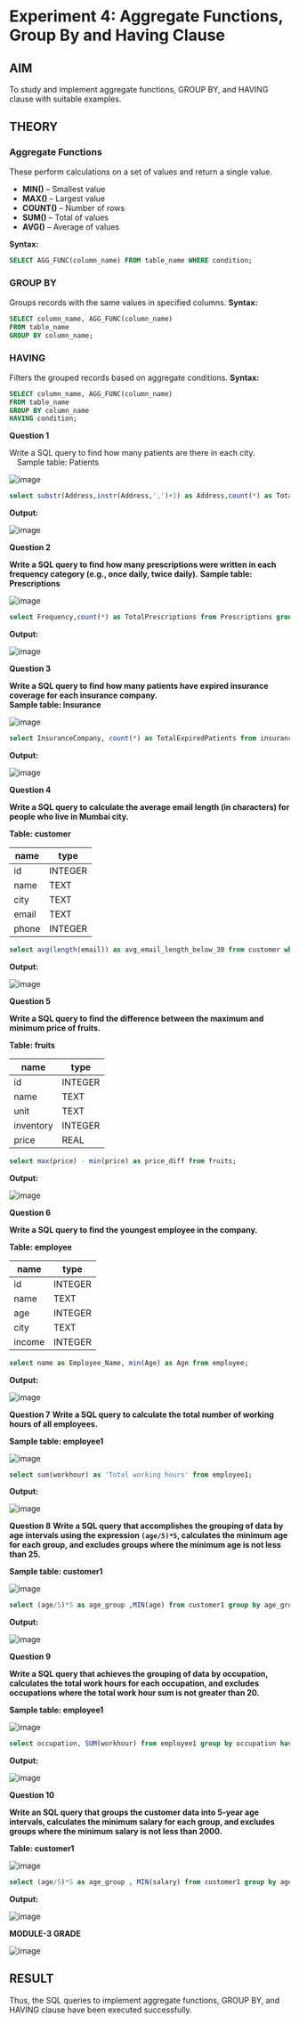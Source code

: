 # Experiment 4: Aggregate Functions, Group By and Having Clause

## AIM
To study and implement aggregate functions, GROUP BY, and HAVING clause with suitable examples.

## THEORY

### Aggregate Functions
These perform calculations on a set of values and return a single value.

- **MIN()** – Smallest value  
- **MAX()** – Largest value  
- **COUNT()** – Number of rows  
- **SUM()** – Total of values  
- **AVG()** – Average of values

**Syntax:**
```sql
SELECT AGG_FUNC(column_name) FROM table_name WHERE condition;
```
### GROUP BY
Groups records with the same values in specified columns.
**Syntax:**
```sql
SELECT column_name, AGG_FUNC(column_name)
FROM table_name
GROUP BY column_name;
```
### HAVING
Filters the grouped records based on aggregate conditions.
**Syntax:**
```sql
SELECT column_name, AGG_FUNC(column_name)
FROM table_name
GROUP BY column_name
HAVING condition;
```

**Question 1**

Write a SQL query to find how many patients are there in each city.  
&emsp;Sample table: Patients  

![image](https://github.com/user-attachments/assets/48415b92-dc8b-4a17-b95a-47c08ff22346)

```sql
select substr(Address,instr(Address,',')+1) as Address,count(*) as TotalPatients from Patients group by Address;
```

**Output:**

![image](https://github.com/user-attachments/assets/b6dc5a66-7eb6-4a56-9631-0fddbefc0072)

**Question 2**

**Write a SQL query to find how many prescriptions were written in each frequency category (e.g., once daily, twice daily).**
**Sample table: Prescriptions**

![image](https://github.com/user-attachments/assets/047f6028-aed5-433b-84e4-46ec6d2eae99)


```sql
select Frequency,count(*) as TotalPrescriptions from Prescriptions group by Frequency;
```

**Output:**

![image](https://github.com/user-attachments/assets/470baa64-2fbd-4153-a12f-50943f4dbe7c)


**Question 3**

**Write a SQL query to find how many patients have expired insurance coverage for each insurance company.**  
**Sample table: Insurance**  

![image](https://github.com/user-attachments/assets/b750f1bf-25bb-4ac1-8a9b-8bad2602abc3)

```sql
select InsuranceCompany, count(*) as TotalExpiredPatients from insurance group by InsuranceCompany;
```

**Output:**

![image](https://github.com/user-attachments/assets/1006307b-666b-4d82-81c4-9433d54da2fc)

**Question 4**

**Write a SQL query to calculate the average email length (in characters) for people who live in Mumbai city.**

**Table: customer**

| name  | type     |
|-------|----------|
| id    | INTEGER  |
| name  | TEXT     |
| city  | TEXT     |
| email | TEXT     |
| phone | INTEGER  |

```sql
select avg(length(email)) as avg_email_length_below_30 from customer where city = 'Mumbai';
```

**Output:**

![image](https://github.com/user-attachments/assets/32c7713a-b9ce-47ba-845b-0c409fc65539)

**Question 5**

**Write a SQL query to find the difference between the maximum and minimum price of fruits.**

**Table: fruits**

| name      | type    |
|-----------|---------|
| id        | INTEGER |
| name      | TEXT    |
| unit      | TEXT    |
| inventory | INTEGER |
| price     | REAL    |

```sql
select max(price) - min(price) as price_diff from fruits;
```

**Output:**

![image](https://github.com/user-attachments/assets/cf6bd116-726c-4a8f-be27-70a15caeecb0)

**Question 6**

**Write a SQL query to find the youngest employee in the company.**

**Table: employee**

| name   | type     |
|--------|----------|
| id     | INTEGER  |
| name   | TEXT     |
| age    | INTEGER  |
| city   | TEXT     |
| income | INTEGER  |

```sql
select name as Employee_Name, min(Age) as Age from employee;
```

**Output:**

![image](https://github.com/user-attachments/assets/0bfd2401-4258-484f-be93-7c470d836830)

**Question 7**
**Write a SQL query to calculate the total number of working hours of all employees.**

**Sample table: employee1**

![image](https://github.com/user-attachments/assets/96e8f415-06bb-4366-8fa0-c33cb45bd625)


```sql
select sum(workhour) as 'Total working hours' from employee1;
```

**Output:**

![image](https://github.com/user-attachments/assets/1280f4ff-f047-4626-b6c6-77858eb1f5d5)

**Question 8**
**Write a SQL query that accomplishes the grouping of data by age intervals using the expression `(age/5)*5`, calculates the minimum age for each group, and excludes groups where the minimum age is not less than 25.**

**Sample table: customer1**

![image](https://github.com/user-attachments/assets/ec5c494c-0705-46d5-9fff-aad6deee7ac2)

```sql
select (age/5)*5 as age_group ,MIN(age) from customer1 group by age_group having min(age) < 25;
```

**Output:**

![image](https://github.com/user-attachments/assets/7c20e410-ff8a-4b32-b049-2ac99c80e00c)

**Question 9**

**Write a SQL query that achieves the grouping of data by occupation, calculates the total work hours for each occupation, and excludes occupations where the total work hour sum is not greater than 20.**

**Sample table: employee1**

![image](https://github.com/user-attachments/assets/722d8dd1-ccc0-47c5-9026-a31e9f13fb58)

```sql
select occupation, SUM(workhour) from employee1 group by occupation having sum(workhour) > 20;
```

**Output:**

![image](https://github.com/user-attachments/assets/4249004a-20b0-41f3-83e1-822722db36ed)

**Question 10**

**Write an SQL query that groups the customer data into 5-year age intervals, calculates the minimum salary for each group, and excludes groups where the minimum salary is not less than 2000.**

**Table: customer1**

![image](https://github.com/user-attachments/assets/275c23b8-2e9a-43d2-aae2-db3d327d1ae9)

```sql
select (age/5)*5 as age_group , MIN(salary) from customer1 group by age_group having min(salary) < 2000;
```

**Output:**

![image](https://github.com/user-attachments/assets/fdc9f1f4-fa28-4c7a-a4fe-50127788c23b)


**MODULE-3 GRADE**

![image](https://github.com/user-attachments/assets/e13ef081-4576-4f76-b6c0-d437f756aea7)

## RESULT
Thus, the SQL queries to implement aggregate functions, GROUP BY, and HAVING clause have been executed successfully.
